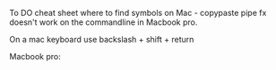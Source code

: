 To DO
cheat sheet where to find symbols on Mac - copypaste pipe fx doesn't work on the commandline in Macbook pro. 

On a mac keyboard use backslash + shift + return

Macbook pro:
